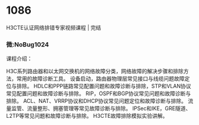 # 1086
H3CTE认证网络排错专家视频课程 | 完结
### 微:NoBug1024 


课程介绍：

H3C系列路由器和以太网交换机的网络故障分类，网络故障的解决步骤和排除方法，常用的故障诊断工具。
设备启动，路由器物理层常见接口与线缆问题故障定位与排除。
HDLC和PPP链路常见配置问题和故障诊断与排除，STP和VLAN协议常见配置问题和故障诊断与排除。
RIP，OSPF和BGP协议常见问题和故障诊断与排除。
ACL、NAT、VRRP协议和DHCP协议常见问题定位和故障诊断与排除。
流量监管、流量整形、拥塞管理等常见故障诊断与排除。
IPSec和IKE，GRE隧道、L2TP等常见问题和故障诊断与排除。
H3CTE故障排除模拟实验讲解。
